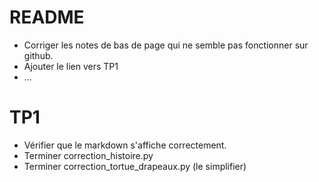 # README
* Corriger les notes de bas de page qui ne semble pas fonctionner sur github.
* Ajouter le lien vers TP1
* ...

# TP1
* Vérifier que le markdown s'affiche correctement.
* Terminer correction_histoire.py
* Terminer correction_tortue_drapeaux.py (le simplifier)
